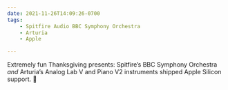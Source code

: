 ```yaml
---
date: 2021-11-26T14:09:26-0700
tags:
    - Spitfire Audio BBC Symphony Orchestra
    - Arturia
    - Apple

---
```


Extremely fun Thanksgiving presents: Spitfire’s BBC Symphony Orchestra *and* Arturia’s Analog Lab V and Piano V2 instruments shipped Apple Silicon support. 🎉